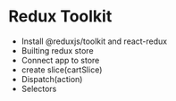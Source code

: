 # Redux Toolkit

- Install @reduxjs/toolkit and react-redux
- Builting redux store
- Connect app to store
- create slice(cartSlice)
- Dispatch(action)
- Selectors

